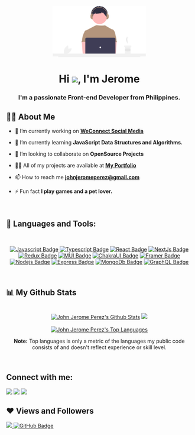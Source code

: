 <div align="center"><a href="#"><img width="50%" height="auto" src="undraw_coding_re_iv62.svg" height="175px"/></a></div>

<h1 align="center">Hi <img src="https://raw.githubusercontent.com/MartinHeinz/MartinHeinz/master/wave.gif" width="30px">, I'm Jerome</h1>
<h3 align="center">I'm a passionate Front-end Developer from Philippines.</h3>

## 🙋‍♂️ About Me

- 🔭 I’m currently working on **[WeConnect Social Media](https://github.com/JohnJerome13/WeConnect-Social-Media-App/)**

- 🌱 I’m currently learning **JavaScript Data Structures and Algorithms.**

- 👯 I’m looking to collaborate on **OpenSource Projects**

- 👨‍💻 All of my projects are available at **[My Portfolio](https://jjperez.vercel.app/)**

- 📫 How to reach me **johnjeromeperez@gmail.com**

- ⚡ Fun fact **I play games and a pet lover.**

<br/>

## 🚀 Languages and Tools:

<br/>

<div align="center">

[![Javascript Badge](https://img.shields.io/badge/-Javascript-F0DB4F?style=for-the-badge&labelColor=black&logo=javascript&logoColor=F0DB4F)](#)
[![Typescript Badge](https://img.shields.io/badge/-Typescript-007acc?style=for-the-badge&labelColor=black&logo=typescript&logoColor=007acc)](#)
[![React Badge](https://img.shields.io/badge/-React-61DBFB?style=for-the-badge&labelColor=black&logo=react&logoColor=61DBFB)](#)
[![NextJs Badge](https://img.shields.io/badge/-NextJS-fff?style=for-the-badge&labelColor=black&logo=nextdotjs&logoColor=#fff)](#)
[![Redux Badge](https://img.shields.io/badge/-Redux-764ABC?style=for-the-badge&labelColor=black&logo=redux&logoColor=764ABC)](#)
[![MUI Badge](https://img.shields.io/badge/-MUI-007FFF?style=for-the-badge&labelColor=black&logo=mui&logoColor=007FFF)](#)
[![ChakraUI Badge](https://img.shields.io/badge/-Chakra%20UI-319795?style=for-the-badge&labelColor=black&logo=chakraui&logoColor=319795)](#)
[![Framer Badge](https://img.shields.io/badge/-framer-0055FF?style=for-the-badge&labelColor=black&logo=framer&logoColor=0055FF)](#)
[![Nodejs Badge](https://img.shields.io/badge/-Nodejs-3C873A?style=for-the-badge&labelColor=black&logo=node.js&logoColor=3C873A)](#)
[![Express Badge](https://img.shields.io/badge/-express-fff?style=for-the-badge&labelColor=black&logo=express&logoColor=fff)](#)
[![MongoDb Badge](https://img.shields.io/badge/-MongoDb-47A248?style=for-the-badge&labelColor=black&logo=mongodb&logoColor=47A248)](#)
[![GraphQL Badge](https://img.shields.io/badge/-GraphQl-e535ab?style=for-the-badge&labelColor=black&logo=node.js&logoColor=e535ab)](#)

</div>

<br/>

## 📊 My Github Stats

  <br/>

  <div align="center">
    <a href="https://github.com/JohnJerome13/github-readme-stats"><img alt="John Jerome Perez's Github Stats" width="400" src="https://github-readme-stats.vercel.app/api?username=JohnJerome13&show_icons=true&count_private=true&theme=react&bg_color=151515&title_color=b4957c&icon_color=b4957c&border_color=b4957c" /></a>
    <a href="https://git.io/streak-stats"><img src="https://github-readme-streak-stats.herokuapp.com?user=JohnJerome13&theme=dark&ring=b4957c&fire=b4957c&currStreakLabel=b4957c" width="400" /></a>
    </div>

  <br/>

  <div align="center">
  <a href="https://github.com/JohnJerome13/github-readme-stats"><img alt="John Jerome Perez's Top Languages" src="https://github-readme-stats.vercel.app/api/top-langs/?username=JohnJerome13&langs_count=8&count_private=true&layout=compact&theme=react&bg_color=151515&title_color=b4957c&border_color=b4957c" /></a>

  <br/>

<b>Note:</b> Top languages is only a metric of the languages my public code consists of and doesn't reflect experience or skill level.

</div>

<br/>

## Connect with me:

<p align="left">

<a href = "https://www.linkedin.com/in/john-jerome-perez/"><img src="https://img.icons8.com/fluent/48/000000/linkedin.png"/></a>
<a href = "https://www.instagram.com/jerome__po/"><img src="https://img.icons8.com/fluent/48/000000/instagram-new.png"/></a>
<a href = "mailto:johnjeromeperez@gmail.com"><img src="https://img.icons8.com/color/48/000000/gmail.png"/></a>

</p>

## ❤ Views and Followers

<a href="https://github.com/JohnJerome13">
    <img src="https://komarev.com/ghpvc/?username=JohnJerome13">
</a>
<a href="https://github.com/JohnJerome13?tab=followers"><img src="https://img.shields.io/github/followers/JohnJerome13?label=Followers&style=social" alt="GitHub Badge"></a>
